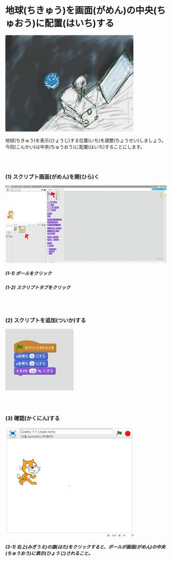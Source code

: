 # 地球(ちきゅう)を画面(がめん)の中央(ちゅおう)に配置(はいち)する

![](about2.png)

地球(ちきゅう)を表示(ひょうじ)する位置(いち)を調整(ちょうせい)しましょう。
今回(こんかい)は中央(ちゅうおう)に配置(はいち)することにします。

<br>
<br>

### (1) スクリプト画面(がめん)を開(ひら)く

![](c004.png)

##### (1-1) ボールをクリック
##### (1-2) スクリプトタブをクリック

<br>
<br>

### (2) スクリプトを追加(ついか)する

![](s005.png)


<br>
<br>

### (3) 確認(かくにん)する
![](con02.png)

##### (3-1) 右上(みぎうえ)の旗(はた)をクリックすると、ボールが画面(がめん)の中央(ちゅうおう)に表示(ひょうじ)されること。

